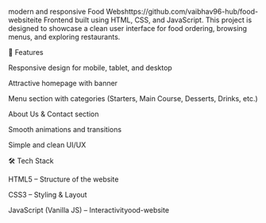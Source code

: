  modern and responsive Food Webshttps://github.com/vaibhav96-hub/food-websiteite Frontend built using HTML, CSS, and JavaScript.
This project is designed to showcase a clean user interface for food ordering, browsing menus, and exploring restaurants.

🚀 Features

Responsive design for mobile, tablet, and desktop

Attractive homepage with banner

Menu section with categories (Starters, Main Course, Desserts, Drinks, etc.)

About Us & Contact section

Smooth animations and transitions

Simple and clean UI/UX

🛠️ Tech Stack

HTML5 – Structure of the website

CSS3 – Styling & Layout

JavaScript (Vanilla JS) – Interactivityood-website

